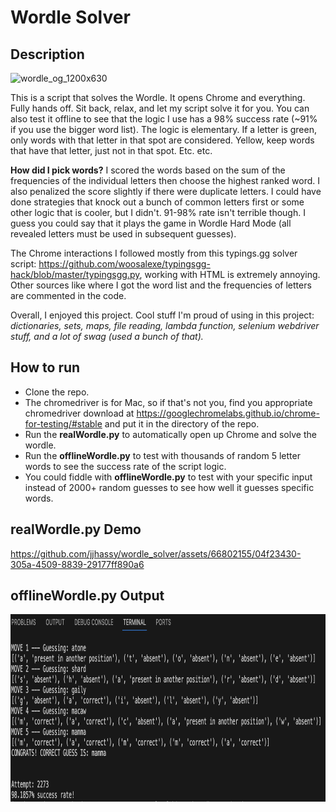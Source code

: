 # Wordle Solver 
## Description
<img src="https://github.com/jjhassy/wordle_solver/assets/66802155/b2b1cc5c-1f1a-4d0f-abaa-534c95b1a092" alt="wordle_og_1200x630" height = "100" width="1000"/>

  This is a script that solves the Wordle. It opens Chrome and everything. Fully hands off. Sit back, relax, and let my script solve it for you. You can also test it offline to see that the logic I use has a 98% success rate (~91% if you use the bigger word list). The logic is elementary. If a letter is green, only words with that letter in that spot are considered. Yellow, keep words that have that letter, just not in that spot. Etc. etc. 
  


  **How did I pick words?** I scored the words based on the sum of the frequencies of the individual letters then choose the highest ranked word. I also penalized the score slightly if there were duplicate letters. I could have done strategies that knock out a bunch of common letters first or some other logic that is cooler, but I didn't. 91-98% rate isn't terrible though. 
  I guess you could say that it plays the game in Wordle Hard Mode (all revealed letters must be used in subsequent guesses).
  
  The Chrome interactions I followed mostly from this typings.gg solver script: https://github.com/woosalexe/typingsgg-hack/blob/master/typingsgg.py, working with HTML is extremely annoying. Other sources like where I got the word list and the frequencies of letters are commented in the code. 
  
  Overall, I enjoyed this project. Cool stuff I'm proud of using in this project: *dictionaries, sets, maps, file reading, lambda function, selenium webdriver stuff, and a lot of swag (used a bunch of that).*  
  
  
  
## How to run
- Clone the repo.
- The chromedriver is for Mac, so if that's not you, find you appropriate chromedriver download at https://googlechromelabs.github.io/chrome-for-testing/#stable and put it in the directory of the repo.
- Run the **realWordle.py** to automatically open up Chrome and solve the wordle.
- Run the **offlineWordle.py** to test with thousands of random 5 letter words to see the success rate of the script logic.
- You could fiddle with **offlineWordle.py** to test with your specific input instead of 2000+ random guesses to see how well it guesses specific words.

## realWordle.py Demo
https://github.com/jjhassy/wordle_solver/assets/66802155/04f23430-305a-4509-8839-29177ff890a6

## offlineWordle.py Output
<img src="https://github.com/jjhassy/wordle_solver/blob/387cf5d2d67ae120873ebd4afffe4f7d39e31a64/screenshot.png" width="900" height="300" />




